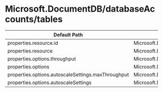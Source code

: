 # Microsoft.DocumentDB/databaseAccounts/tables

| Default Path | Alias |
|---|---|
| properties.resource.id | Microsoft.DocumentDB/databaseAccounts/tables/resource.id |
| properties.resource | Microsoft.DocumentDB/databaseAccounts/tables/resource |
| properties.options.throughput | Microsoft.DocumentDB/databaseAccounts/tables/options.throughput |
| properties.options | Microsoft.DocumentDB/databaseAccounts/tables/options |
| properties.options.autoscaleSettings.maxThroughput | Microsoft.DocumentDB/databaseAccounts/tables/options.autoscaleSettings.maxThroughput |
| properties.options.autoscaleSettings | Microsoft.DocumentDB/databaseAccounts/tables/options.autoscaleSettings |

